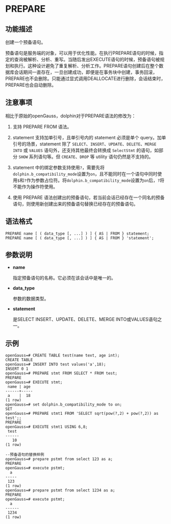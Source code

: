 # PREPARE

## 功能描述<a name="zh-cn_topic_0283137542_zh-cn_topic_0237122167_zh-cn_topic_0059778902_s86b6c9741c7741d3976c5e358e8d5486"></a>

创建一个预备语句。

预备语句是服务端的对象，可以用于优化性能。在执行PREPARE语句的时候，指定的查询被解析、分析、重写。当随后发出EXECUTE语句的时候，预备语句被规划和执行。这种设计避免了重复解析、分析工作。PREPARE语句创建后在整个数据库会话期间一直存在，一旦创建成功，即便是在事务块中创建，事务回滚，PREPARE也不会删除。只能通过显式调用DEALLOCATE进行删除，会话结束时，PREPARE也会自动删除。

## 注意事项<a name="zh-cn_topic_0283137542_zh-cn_topic_0237122167_zh-cn_topic_0059778902_sdd2da7fe44624eb99ee77013ff96c6bd"></a>
相比于原始的openGauss，dolphin对于PREPARE语法的修改为：

1. 支持 PREPARE FROM 语法。

2. statement 支持加单引号，且单引号内的 statement 必须是单个 query。加单引号的场景，statement 除了 `SELECT`、`INSERT`、`UPDATE`、`DELETE`、`MERGE INTO` 或 `VALUES` 语句外，还支持其他最终会转换成 `SelectStmt` 的语句，如部分 `SHOW` 系列语句等。但 `CREATE`、`DROP` 等 utility 语句仍然是不支持的。

3. statement 中的绑定参数支持使用```?```，需要先将```dolphin.b_compatibility_mode```设置为```on```，且不能同时在一个语句中同时使用```$```和```?```作为参数占位符。将```dolphin.b_compatibility_mode```设置为```on```后，```?```将不能作为操作符使用。

4. 使用 PREPARE 语法创建出的预备语句，若当前会话已经存在一个同名的预备语句，则使用新创建出来的预备语句替换已经存在的预备语句。

## 语法格式<a name="zh-cn_topic_0283137542_zh-cn_topic_0237122167_zh-cn_topic_0059778902_se242be9719f44731b261539dbd42d7b9"></a>

```
PREPARE name [ ( data_type [, ...] ) ] { AS | FROM } statement;
PREPARE name [ ( data_type [, ...] ) ] { AS | FROM } 'statement';
```

## 参数说明<a name="zh-cn_topic_0283137542_zh-cn_topic_0237122167_zh-cn_topic_0059778902_s06dfa4f09bfd4e0d9826a80e6a91b0a6"></a>

- **name**

    指定预备语句的名称。它必须在该会话中是唯一的。

- **data_type**

    参数的数据类型。

- **statement**

    是SELECT INSERT、UPDATE、DELETE、MERGE INTO或VALUES语句之一。

## 示例<a name="zh-cn_topic_0283137542_zh-cn_topic_0237122167_zh-cn_topic_0059778902_sfff14489321642278317cf06cd89810d"></a>

```
openGauss=# CREATE TABLE test(name text, age int);
CREATE TABLE
openGauss=# INSERT INTO test values('a',18);
INSERT 0 1
openGauss=# PREPARE stmt FROM SELECT * FROM test;
PREPARE
openGauss=# EXECUTE stmt;
 name | age 
------+-----
 a    |  18
(1 row)
openGauss=# set dolphin.b_compatibility_mode to on;
SET
openGauss=# PREPARE stmt1 FROM 'SELECT sqrt(pow(?,2) + pow(?,2)) as test';;
PREPARE
openGauss=# EXECUTE stmt1 USING 6,8;
 test
------
   10
(1 row)

--预备语句的替换样例
openGauss=# prepare pstmt from select 123 as a;
PREPARE
openGauss=# execute pstmt;
  a
-----
 123
(1 row)
openGauss=# prepare pstmt from select 1234 as a;
PREPARE
openGauss=# execute pstmt;
  a
------
 1234
(1 row)
```
